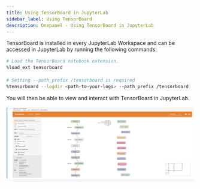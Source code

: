 ```yaml
---
title: Using TensorBoard in JupyterLab
sidebar_label: Using TensorBoard
description: Onepanel - Using TensorBoard in JupyterLab
---
```


TensorBoard is installed in every JupyterLab Workspace and can be accessed in JupyterLab by running the following commands:

```bash
# Load the TensorBoard notebook extension.
%load_ext tensorboard

# Setting --path_prefix /tensorboard is required
%tensorboard --logdir <path-to-your-logs> --path_prefix /tensorboard
```

You will then be able to view and interact with TensorBoard in JupyterLab.

![](../../../static/img/tensorboard-135651.png)